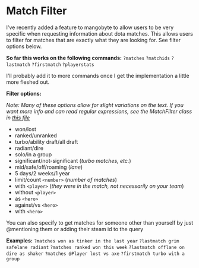 
# Match Filter

I've recently added a feature to mangobyte to allow users to be very specific when requesting information about dota matches. This allows users to filter for matches that are exactly what they are looking for. See filter options below.

__So far this works on the following commands:__
`?matches`
`?matchids`
`?lastmatch`
`?firstmatch`
`?playerstats`

I'll probably add it to more commands once I get the implementation a little more fleshed out.

__Filter options:__

*Note: Many of these options allow for slight variations on the text. If you want more info and can read regular expressions, see the MatchFilter class in [this file](https://github.com/mdiller/MangoByte/blob/master/cogs/utils/commandargs.py)*

- won/lost
- ranked/unranked
- turbo/ability draft/all draft
- radiant/dire
- solo/in a group
- significant/not-significant (*turbo matches, etc.*)
- mid/safe/off/roaming (*lane*)
- 5 days/2 weeks/1 year
- limit/count `<number>` (*number of matches*)
- with `<player>` (*they were in the match, not necessarily on your team*)
- without `<player>`
- as `<hero>`
- against/vs `<hero>`
- with `<hero>`

You can also specify to get matches for someone other than yourself by just @mentioning them or adding their steam id to the query

__Examples:__
`?matches won as tinker in the last year`
`?lastmatch grim safelane radiant`
`?matches ranked won this week`
`?lastmatch offlane on dire as shaker`
`?matches @Player lost vs axe`
`?firstmatch turbo with a group`
